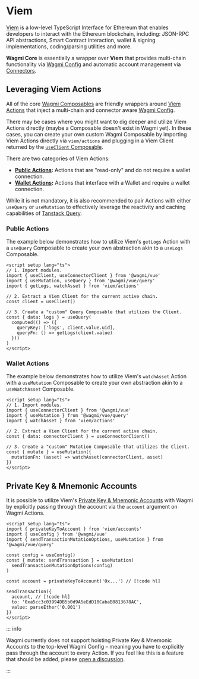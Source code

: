 # Viem

[Viem](https://viem.sh) is a low-level TypeScript Interface for Ethereum that enables developers to interact with the Ethereum blockchain, including: JSON-RPC API abstractions, Smart Contract interaction, wallet & signing implementations, coding/parsing utilities and more.

**Wagmi Core** is essentially a wrapper over **Viem** that provides multi-chain functionality via [Wagmi Config](/react/api/createConfig) and automatic account management via [Connectors](/react/api/connectors).

## Leveraging Viem Actions

All of the core [Wagmi Composables](/vue/api/composables) are friendly wrappers around [Viem Actions](https://viem.sh/docs/actions/public/introduction.html) that inject a multi-chain and connector aware [Wagmi Config](/vue/api/createConfig).

There may be cases where you might want to dig deeper and utilize Viem Actions directly (maybe a Composable doesn't exist in Wagmi yet). In these cases, you can create your own custom Wagmi Composable by importing Viem Actions directly via `viem/actions` and plugging in a Viem Client returned by the [`useClient` Composable](/vue/api/composables/useClient).

There are two categories of Viem Actions:

- **[Public Actions](https://viem.sh/docs/actions/public/introduction):** Actions that are "read-only" and do not require a wallet connection.
- **[Wallet Actions](https://viem.sh/docs/actions/wallet/introduction):** Actions that interface with a Wallet and require a wallet connection.

While it is not mandatory, it is also recommended to pair Actions with either `useQuery` or `useMutation` to effectively leverage the reactivity and caching capabilities of [Tanstack Query](/vue/guides/tanstack-query).

### Public Actions

The example below demonstrates how to utilize Viem's `getLogs` Action with a `useQuery` Composable to create your own abstraction akin to a `useLogs` Composable.

```vue
<script setup lang="ts">
// 1. Import modules. 
import { useClient, useConnectorClient } from '@wagmi/vue' 
import { useMutation, useQuery } from '@wagmi/vue/query'
import { getLogs, watchAsset } from 'viem/actions'

// 2. Extract a Viem Client for the current active chain. 
const client = useClient() 

// 3. Create a "custom" Query Composable that utilizes the Client. 
const { data: logs } = useQuery( 
  computed(() => ({ 
    queryKey: ['logs', client.value.uid], 
    queryFn: () => getLogs(client.value) 
  })) 
) 
</script>
```

### Wallet Actions

The example below demonstrates how to utilize Viem's `watchAsset` Action with a `useMutation` Composable to create your own abstraction akin to a `useWatchAsset` Composable.

```vue
<script setup lang="ts">
// 1. Import modules. 
import { useConnectorClient } from '@wagmi/vue' 
import { useMutation } from '@wagmi/vue/query'
import { watchAsset } from 'viem/actions'

// 2. Extract a Viem Client for the current active chain. 
const { data: connectorClient } = useConnectorClient()

// 3. Create a "custom" Mutation Composable that utilizes the Client. 
const { mutate } = useMutation({
  mutationFn: (asset) => watchAsset(connectorClient, asset)
})
</script>
```

## Private Key & Mnemonic Accounts

It is possible to utilize Viem's [Private Key & Mnemonic Accounts](https://viem.sh/docs/accounts/local.html) with Wagmi by explicitly passing through the account via the `account` argument on Wagmi Actions.

```vue
<script setup lang="ts">
import { privateKeyToAccount } from 'viem/accounts'
import { useConfig } from '@wagmi/vue'
import { sendTransactionMutationOptions, useMutation } from '@wagmi/vue/query'

const config = useConfig()
const { mutate: sendTransaction } = useMutation(
  sendTransactionMutationOptions(config)
)

const account = privateKeyToAccount('0x...') // [!code hl]

sendTransaction({
  account, // [!code hl]
  to: '0xa5cc3c03994DB5b0d9A5eEdD10CabaB0813678AC',
  value: parseEther('0.001')
})
</script>
```

::: info

Wagmi currently does not support hoisting Private Key & Mnemonic Accounts to the top-level Wagmi Config – meaning you have to explicitly pass through the account to every Action. If you feel like this is a feature that should be added, please [open a discussion](https://github.com/wevm/wagmi/discussions/new?category=ideas).

:::
